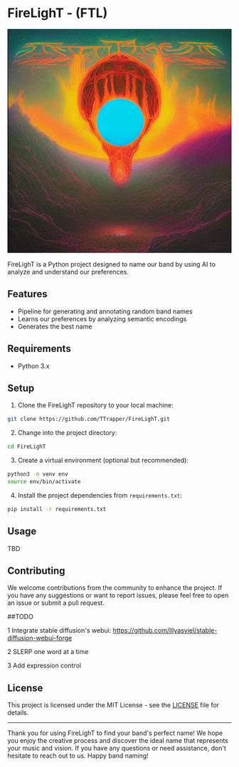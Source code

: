 # FireLighT - (FTL)

![FireLighT Logo](https://github.com/TTrapper/FireLighT/blob/main/logo.jpeg?raw=true)

FireLighT is a Python project designed to name our band by using AI to analyze and understand our preferences.

## Features

- Pipeline for generating and annotating random band names
- Learns our preferences by analyzing semantic encodings
- Generates the best name

## Requirements

- Python 3.x

## Setup

1. Clone the FireLighT repository to your local machine:

```bash
git clone https://github.com/TTrapper/FireLighT.git
```

2. Change into the project directory:

```bash
cd FireLighT
```

3. Create a virtual environment (optional but recommended):

```bash
python3 -m venv env
source env/bin/activate
```

4. Install the project dependencies from `requirements.txt`:

```bash
pip install -r requirements.txt
```

## Usage

TBD

## Contributing

We welcome contributions from the community to enhance the project. If you have any suggestions or want to report issues, please feel free to open an issue or submit a pull request.

##TODO

1 Integrate stable diffusion's webui: https://github.com/lllyasviel/stable-diffusion-webui-forge

2 SLERP one word at a time

3 Add expression control 

## License

This project is licensed under the MIT License - see the [LICENSE](LICENSE) file for details.

---

Thank you for using FireLighT to find your band's perfect name! We hope you enjoy the creative process and discover the ideal name that represents your music and vision. If you have any questions or need assistance, don't hesitate to reach out to us. Happy band naming!
